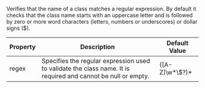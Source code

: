 
Verifies that the name of a class matches a regular expression. By default it checks that the
class name starts with an uppercase letter and is followed by zero or more word characters
(letters, numbers or underscores) or dollar signs ($).

| Property                    | Description            | Default Value    |
|-----------------------------|------------------------|------------------|
| regex                       | Specifies the regular expression used to validate the class name. It is required and cannot be null or empty. | (\[A-Z\]\\w*\\$?)* |

